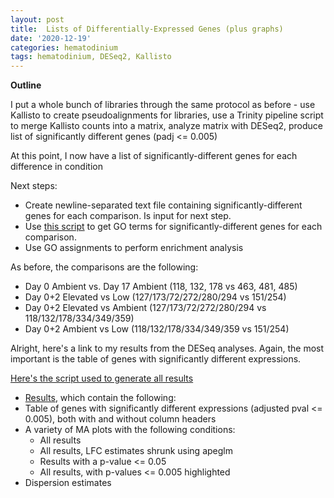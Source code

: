 ```yaml
---
layout: post
title:  Lists of Differentially-Expressed Genes (plus graphs)
date: '2020-12-19'
categories: hematodinium
tags: hematodinium, DESeq2, Kallisto
---
```


**Outline**

I put a whole bunch of libraries through the same protocol as before - use Kallisto to create pseudoalignments for libraries, use a Trinity pipeline script to merge Kallisto counts into a matrix, analyze matrix with DESeq2, produce list of significantly different genes (padj <= 0.005)

At this point, I now have a list of significantly-different genes for each difference in condition

Next steps: 
- Create newline-separated text file containing significantly-different genes for each comparison. Is input for next step.
- Use [this script](https://github.com/RobertsLab/code/blob/master/script-box/uniprot2go.sh) to get GO terms for significantly-different genes for each comparison.
- Use GO assignments to perform enrichment analysis 

As before, the comparisons are the following:
- Day 0 Ambient vs. Day 17 Ambient (118, 132, 178 vs 463, 481, 485)
- Day 0+2 Elevated vs Low (127/173/72/272/280/294 vs 151/254)
- Day 0+2 Elevated vs Ambient (127/173/72/272/280/294 vs 118/132/178/334/349/359)
- Day 0+2 Ambient vs Low (118/132/178/334/349/359 vs 151/254)

Alright, here's a link to my results from the DESeq analyses. Again, the most important is the table of genes with significantly different expressions.

[Here's the script used to generate all results](https://github.com/afcoyle/hemat_bairdi_transcriptome/blob/main/scripts/12_kallisto_to_deseq_to_accessionIDs.Rmd)

- [Results](https://github.com/afcoyle/hemat_bairdi_transcriptome/tree/main/graphs/DESeq2_output/cbaihemat_transcriptomev2.0), which contain the following:
- Table of genes with significantly different expressions (adjusted pval <= 0.005), both with and without column headers
- A variety of MA plots with the following conditions:
    - All results
    - All results, LFC estimates shrunk using apeglm
    - Results with a p-value <= 0.05
    - All results, with p-values <= 0.005 highlighted
- Dispersion estimates



